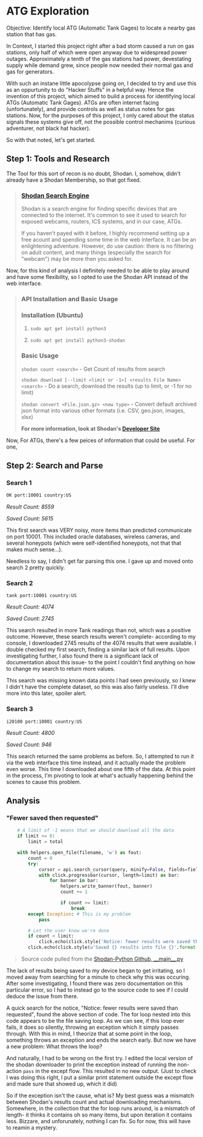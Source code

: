 # ATG Exploration

Objective: Identify local ATG (Automatic Tank Gages) to locate a nearby gas station that has gas.

In Context, I started this project right after a bad storm caused a run on gas stations, only half of which were open anyway due to widespread power outages. Approximately a tenth of the gas stations had power, devestating supply while demand grew, since people now needed their normal gas and gas for generators.

With such an instane little apocolypse going on, I decided to try and use this as an oppurtunity to do "Hacker Stuffs" in a helpful way. Hence the invention of this project, which aimed to build a process for identifying local ATGs (Automatic Tank Gages). ATGs are often internet facing (unfortunately), and provide controls as well as status notes for gas stations. Now, for the purposes of this project, I only cared about the status signals these systems give off, not the possible control mechanims (curious adventurer, not black hat hacker).

So with that noted, let's get started.

## Step 1: Tools and Research

The Tool for this sort of recon is no doubt, Shodan. I, somehow, didn't already have a Shodan Membership, so that got fixed.

> ### [Shodan Search Engine](shodan.io)
> Shodan is a search engine for finding specific devices that are connected to the internet. It's common to see it used to search for exposed webcams, routers, ICS systems, and in our case, ATGs.
> 
> If you haven't payed with it before, I highly recommend setting up a free acount and spending some time in the web interface. It can be an enlightening adventure. However, do use caution: there is no filtering on adult content, and many things (especially the search for "webcam") may be more then you asked for.

Now, for this kind of analysis I definitely needed to be able to play around and have some flexibility, so I opted to use the Shodan API instead of the web interface.

>### API Installation and Basic Usage
> ### Installation (Ubuntu)
> 1) `sudo apt get install python3`
> 
> 2) `sudo apt get install python3-shodan`
>
> ### Basic Usage
>
> `shodan count <search>` - Get Count of results from search
>
> `shodan download [--limit <limit or -1>] <results File Name> <search>` - Do a search, download the results (up to limit, or -1 for no limit)
>
> `shodan convert <File.json.gz> <new type>` - Convert default archived json format into various other formats (i.e. CSV, geo.json, images, xlsx)
>
> **For more information, look at Shodan's [Developer Site](https://developer.shodan.io/)**


Now, For ATGs, there's a few peices of information that could be useful. For one, 


## Step 2: Search and Parse

### Search 1

```bash
OK port:10001 country:US
```
*Result Count: 8559*

*Saved Count: 5615*

This first search was VERY noisy, more items than predicted communicate on port 10001. This included oracle databases, wireless cameras, and several honeypots (which were self-identified honeypots, not that that makes much sense...).

Needless to say, I didn't get far parsing this one. I gave up and moved onto search 2 pretty quickly.

### Search 2

```
tank port:10001 country:US
```
*Result Count: 4074*

*Saved Count: 2745*

This search resulted in more Tank readings than not, which was a positive outcome. However, these search results weren't complete- according to my console, I downloaded 2745 results of the 4074 results that were available. I double checked my first search, finding a similar lack of full results. Upon investigating further, I also found there is a significant lack of documentation about this issue- to the point I couldn't find anything on how to change my search to return more values.

This search was missing known data points I had seen previously, so I knew I didn't have the complete dataset, so this was also fairly useless. I'll dive more into this later, spoiler alert.

### Search 3

```
i20100 port:10001 country:US
```

*Result Count: 4800*

*Saved Count: 946*


This search returned the same problems as before. So, I attempted to run it via the web interface this time instead, and it actually made the problem even worse. This time I downloaded about one fifth of the data. At this point in the process, I'm pivoting to look at what's actually happening behind the scenes to cause this problem.

## Analysis

### "Fewer saved then requested"

```python
    # A limit of -1 means that we should download all the data
    if limit <= 0:
        limit = total

    with helpers.open_file(filename, 'w') as fout:
        count = 0
        try:
            cursor = api.search_cursor(query, minify=False, fields=fields)
            with click.progressbar(cursor, length=limit) as bar:
                for banner in bar:
                    helpers.write_banner(fout, banner)
                    count += 1

                    if count >= limit:
                        break
        except Exception: # This is my problem
            pass

        # Let the user know we're done
        if count < limit:
            click.echo(click.style('Notice: fewer results were saved than requested', 'yellow'))
        click.echo(click.style(u'Saved {} results into file {}'.format(count, filename), 'green'))
```
> Source code pulled from the [Shodan-Python Github, \_\_main\_\_.py](https://github.com/achillean/shodan-python/blob/master/shodan/__main__.py)

The lack of results being saved to my device began to get irritating, so I moved away from searching for a minute to check why this was occuring. After some investigating, I found there was zero documentation on this particular error, so I had to instead go to the source code to see if I could deduce the issue from there.

A quick search for the notice, "Notice: fewer results were saved than requested", found the above section of code. The for loop nested into this code appears to be the file saving loop. As we can see, if this loop ever fails, it does so silently, throwing an exception which it simply passes through. With this in mind, I theorize that at some point in the loop, something throws an exception and ends the search early. But now we have a new problem: What throws the loop?

And naturally, I had to be wrong on the first try. I edited the local version of the shodan downloader to print the exception instead of running the non-action `pass` in the except flow. This resulted in no new output. (Just to check I was doing this right, I put a similar print statement outside the except flow and made sure that showed up, which it did)

So if the exception isn't the cause, what is? My best guess was a mismatch between Shodan's results count and actual downloading mechanisms. Somewhere, in the collection that the for loop runs around, is a mismatch of length- it thinks it contains oh so many items, but upon iteration it contains less. Bizzare, and unforunately, nothing I can fix. So for now, this will have to reamin a mystery.
